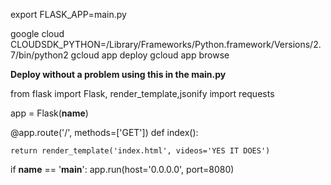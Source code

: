 export FLASK_APP=main.py

google cloud
CLOUDSDK_PYTHON=/Library/Frameworks/Python.framework/Versions/2.7/bin/python2
gcloud app deploy
gcloud app browse


**Deploy without a problem using this in the main.py**

from flask import Flask, render_template,jsonify
import requests

app = Flask(__name__)

@app.route('/', methods=['GET'])
def index():
    
    return render_template('index.html', videos='YES IT DOES')

if __name__ == '__main__':
    app.run(host='0.0.0.0', port=8080)

